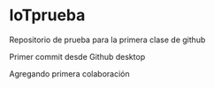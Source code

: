 # IoTprueba
Repositorio de prueba para la primera clase de github

Primer commit desde Github desktop

Agregando primera colaboración
